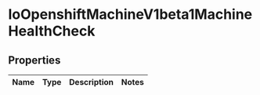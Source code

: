 
# IoOpenshiftMachineV1beta1MachineHealthCheck

## Properties
Name | Type | Description | Notes
------------ | ------------- | ------------- | -------------



